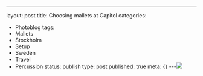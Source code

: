 ---
layout: post
title: Choosing mallets at Capitol
categories:
- Photoblog
tags:
- Mallets
- Stockholm
- Setup
- Sweden
- Travel
- Percussion
status: publish
type: post
published: true
meta: {}
---![](/squarespace_images/static_500baf96c4aa540325612fa5_500bb0b2e4b042ea6e35b13f_5019f38ce4b0b45850a910aa_1288438962000__img.jpg_)
